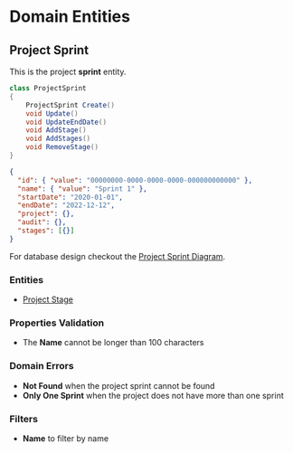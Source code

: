 # Domain Entities

## Project Sprint

This is the project **sprint** entity.

```csharp
class ProjectSprint
{
    ProjectSprint Create()
    void Update()
    void UpdateEndDate()
    void AddStage()
    void AddStages()
    void RemoveStage()
}
```

```json
{
  "id": { "value": "00000000-0000-0000-0000-000000000000" },
  "name": { "value": "Sprint 1" },
  "startDate": "2020-01-01",
  "endDate": "2022-12-12",
  "project": {},
  "audit": {},
  "stages": [{}]
}
```

For database design checkout the [Project Sprint Diagram](../../database-diagrams/aggregates/Diagram.ProjectSprint.md).

### Entities

- [Project Stage](../entities/project-sprint/Entity.ProjectStage.md)

### Properties Validation

- The **Name** cannot be longer than 100 characters

### Domain Errors

- **Not Found** when the project sprint cannot be found
- **Only One Sprint** when the project does not have more than one sprint

### Filters

- **Name** to filter by name
